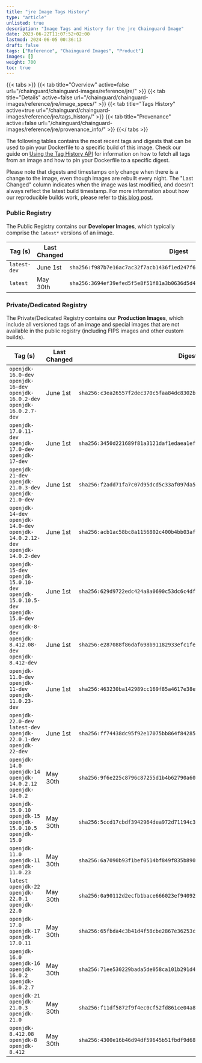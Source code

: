 ```yaml
---
title: "jre Image Tags History"
type: "article"
unlisted: true
description: "Image Tags and History for the jre Chainguard Image"
date: 2023-06-22T11:07:52+02:00
lastmod: 2024-06-05 00:36:13
draft: false
tags: ["Reference", "Chainguard Images", "Product"]
images: []
weight: 700
toc: true
---
```


{{< tabs >}}
{{< tab title="Overview" active=false url="/chainguard/chainguard-images/reference/jre/" >}}
{{< tab title="Details" active=false url="/chainguard/chainguard-images/reference/jre/image_specs/" >}}
{{< tab title="Tags History" active=true url="/chainguard/chainguard-images/reference/jre/tags_history/" >}}
{{< tab title="Provenance" active=false url="/chainguard/chainguard-images/reference/jre/provenance_info/" >}}
{{</ tabs >}}

The following tables contains the most recent tags and digests that can be used to pin your Dockerfile to a specific build of this image. Check our guide on [Using the Tag History API](/chainguard/chainguard-images/using-the-tag-history-api/) for information on how to fetch all tags from an image and how to pin your Dockerfile to a specific digest.

Please note that digests and timestamps only change when there is a change to the image, even though images are rebuilt every night. The "Last Changed" column indicates when the image was last modified, and doesn't always reflect the latest build timestamp. For more information about how our reproducible builds work, please refer to [this blog post](https://www.chainguard.dev/unchained/reproducing-chainguards-reproducible-image-builds).

### Public Registry
The Public Registry contains our **Developer Images**, which typically comprise the `latest*` versions of an image.

| Tag (s)       | Last Changed | Digest                                                                    |
|---------------|--------------|---------------------------------------------------------------------------|
|  `latest-dev` | June 1st     | `sha256:f987b7e16ac7ac32f7acb1436f1ed247f66ef469d29ee873e79b46299fd68978` |
|  `latest`     | May 30th     | `sha256:3694ef39efed5f5e8f51f81a3b0636d5d4f6d1d2172e550500764ac2055fa64e` |


### Private/Dedicated Registry
The Private/Dedicated Registry contains our **Production Images**, which include all versioned tags of an image and special images that are not available in the public registry (including FIPS images and other custom builds).

| Tag (s)                                                                            | Last Changed | Digest                                                                    |
|------------------------------------------------------------------------------------|--------------|---------------------------------------------------------------------------|
|  `openjdk-16.0-dev` `openjdk-16-dev` `openjdk-16.0.2-dev` `openjdk-16.0.2.7-dev`   | June 1st     | `sha256:c3ea26557f2dec370c5faa84dc8302b9c317eb06e3e1c45ff85a1f62bf5a93c3` |
|  `openjdk-17.0.11-dev` `openjdk-17.0-dev` `openjdk-17-dev`                         | June 1st     | `sha256:3450d221689f81a3121daf1edaea1eff6369280fa1ea806b900ccdee329545de` |
|  `openjdk-21-dev` `openjdk-21.0.3-dev` `openjdk-21.0-dev`                          | June 1st     | `sha256:f2add71fa7c07d95dcd5c33af097da57fcb6e27e248ddba0c3333c9df6fabbb9` |
|  `openjdk-14-dev` `openjdk-14.0-dev` `openjdk-14.0.2.12-dev` `openjdk-14.0.2-dev`  | June 1st     | `sha256:acb1ac58bc8a1156802c400b4bb03afdae4345af508a313ed386d2c652b056f3` |
|  `openjdk-15-dev` `openjdk-15.0.10-dev` `openjdk-15.0.10.5-dev` `openjdk-15.0-dev` | June 1st     | `sha256:629d9722edc424a8a0690c53dc6c4df7615f852c2d9bb147cf04593b15bc9f69` |
|  `openjdk-8-dev` `openjdk-8.412.08-dev` `openjdk-8.412-dev`                        | June 1st     | `sha256:e287088f86daf698b91182933efc1fe39564ed4552c2c7cad11247f4d165a019` |
|  `openjdk-11.0-dev` `openjdk-11-dev` `openjdk-11.0.23-dev`                         | June 1st     | `sha256:463230ba142989cc169f85a4617e38ea34188b46872d75808241838b6ebd6fa9` |
|  `openjdk-22.0-dev` `latest-dev` `openjdk-22.0.1-dev` `openjdk-22-dev`             | June 1st     | `sha256:ff74438dc95f92e17075bb864f842850c73eab07fe645716e0f75c210fb6c038` |
|  `openjdk-14.0` `openjdk-14` `openjdk-14.0.2.12` `openjdk-14.0.2`                  | May 30th     | `sha256:9f6e225c8796c87255d1b4b62790a6038238465fa498f859307aba28d01da694` |
|  `openjdk-15.0.10` `openjdk-15` `openjdk-15.0.10.5` `openjdk-15.0`                 | May 30th     | `sha256:5ccd17cbdf3942964dea972d71194c32a610b49574510b8528d3ce377c968950` |
|  `openjdk-11.0` `openjdk-11` `openjdk-11.0.23`                                     | May 30th     | `sha256:6a7090b93f1bef0514bf849f835b8905c6e06a338bb8e05d2cf43105285c44a5` |
|  `latest` `openjdk-22` `openjdk-22.0.1` `openjdk-22.0`                             | May 30th     | `sha256:0a90112d2ecfb1bace666023ef94092c57b73cc20676fb369e50b86a6e218a0e` |
|  `openjdk-17.0` `openjdk-17` `openjdk-17.0.11`                                     | May 30th     | `sha256:65fbda4c3b41d4f58cbe2867e36253c2d26e086be3be79e624f86e943e84f0fd` |
|  `openjdk-16.0` `openjdk-16` `openjdk-16.0.2` `openjdk-16.0.2.7`                   | May 30th     | `sha256:71ee530229bada5de058ca101b291d484141ef82e952b59b5b5e0b11cd9ddf96` |
|  `openjdk-21` `openjdk-21.0.3` `openjdk-21.0`                                      | May 30th     | `sha256:f11df5872f9f4ec0cf52fd861ce04a8a6ff6c7a8dee9681cc083854d5aa16319` |
|  `openjdk-8.412.08` `openjdk-8` `openjdk-8.412`                                    | May 30th     | `sha256:4300e16b46d94df59645b51fbdf9d689ac0fcb25a7f58e513c5813c9f3ccc44f` |

